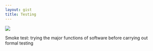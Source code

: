 ```yaml
---
layout: gist
title: Testing
---
```



<img src="{{site.baseurl}}/gist/testing/convention-microservices-testing.png" style="max-width: 100%;">


Smoke test: trying the major functions of software before carrying out formal testing
